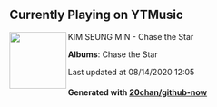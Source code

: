 ## Currently Playing on YTMusic

[<img align="left" width="100" src="https://lh3.googleusercontent.com/5NjZiDy3KShHY_A0cC1vQeHcBZZZQOu_oJ-ubDAoHUgz6n-NfwbeM8F2Yai6x8gXrKdjkRKepOvzTOU9lw">](https://music.youtube.com/channel/UCNpObHElUk-URbs0wvC6rTw)

KIM SEUNG MIN - Chase the Star

**Albums**: Chase the Star

Last updated at 08/14/2020 12:05

#### Generated with [20chan/github-now](https://github.com/20chan/github-now)


<!--
**20chan/20chan** is a ✨ _special_ ✨ repository because its `README.md` (this file) appears on your GitHub profile.

Here are some ideas to get you started:

- 🔭 I’m currently working on ...
- 🌱 I’m currently learning ...
- 👯 I’m looking to collaborate on ...
- 🤔 I’m looking for help with ...
- 💬 Ask me about ...
- 📫 How to reach me: ...
- 😄 Pronouns: ...
- ⚡ Fun fact: ...
-->
